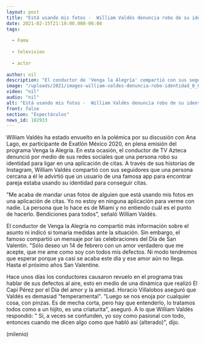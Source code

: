```yaml
---
layout: post
title: "Está usando mis fotos -  William Valdés denuncia robo de su identidad en app de citas"
date: 2021-02-15T21:19:00.000-06:00
tags:
  
  - Fama
  
  - television
  
  - actor
  
author: nil
description: "El conductor de 'Venga la Alegría' compartió con sus seguidores que una persona usa sus fotografías para ligar en una app de citas. "
image: "/uploads/2021/images-william-valdes-denuncia-robo-identidad_0_0_1200_747.jpg"
video: "nil"
audio: "nil"
alt: "Está usando mis fotos -  William Valdés denuncia robo de su identidad en app de citas"
front: false
section: "Espectáculos"
news_id: 182933
---
```


William Valdés ha estado envuelto en la polémica por su discusión con Ana Lago, ex participante de Exatlón México 2020, en plena emisión del programa Venga la Alegría. En esta ocasión, el conductor de TV Azteca denunció por medio de sus redes sociales que una persona robo su identidad para ligar en una aplicación de citas.  A través de sus historias de Instagram, William Valdés compartió con sus seguidores que una persona cercana a él le advirtió que un usuario de una famosa app para encontrar pareja estaba usando su identidad para conseguir citas.  

"Me acaba de mandar unas fotos de alguien que está usando mis fotos en una aplicación de citas. Yo no estoy en ninguna aplicación para verme con nadie. La persona que lo hace es de Miami y no entiendo cuál es el punto de hacerlo. Bendiciones para todos", señaló William Valdés. 

El conductor de Venga la Alegría no compartió más información sobre el asunto ni indicó si tomaría medidas ante la situación. Sin embargo, el famoso compartió un mensaje por las celebraciones del Día de San Valentín.  "Sólo deseo un 14 de febrero con un amor verdadero que me acepte, que me ame como soy con todos mis defectos. Ni modo tendremos que esperar porque ya casi se acaba este día y ese amor aún no llega. Hasta el próximo años San Valentine. 

Hace unos días los conductores causaron revuelo en el programa tras hablar de sus defectos al aire, esto en medio de una dinámica que realizó El Capi Pérez por el Día del amor y la amistad. Horacio Villalobos aseguró que Valdés es demasiad "temperamental". "Luego se nos enoja por cualquier cosa, con pinzas. Es de mecha corta, pero hay que entenderlo, lo tratamos todos como a un hijito, es una criaturita", aseguró.  A lo que William Valdés respondió: " Sí, a veces se confunden, yo soy como pasional con todo, entonces cuando me dicen algo como que habló así (alterado)", dijo.  

(milenio)
